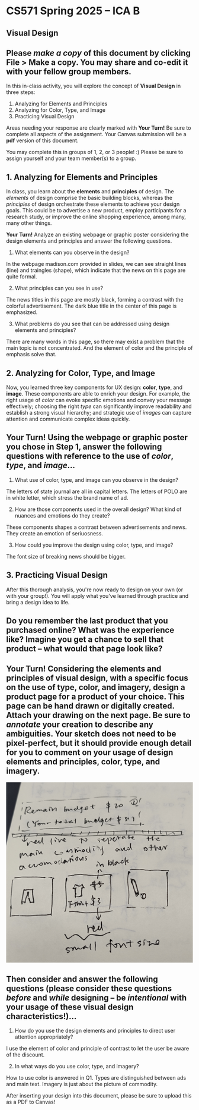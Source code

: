 # **CS571 Spring 2025 – ICA B**

## Visual Design

Please *make a copy* of this document by clicking **File \> Make a copy**. You may share and co-edit it with your fellow group members.  
---

In this in-class activity, you will explore the concept of **Visual Design** in three steps: 

1. Analyzing for Elements and Principles  
2. Analyzing for Color, Type, and Image  
3. Practicing Visual Design

Areas needing your response are clearly marked with **Your Turn\!** Be sure to complete all aspects of the assignment. Your Canvas submission will be a **pdf** version of this document.

You may complete this in groups of 1, 2, or 3 people\! :) Please be sure to assign yourself and your team member(s) to a group.

## **1\. Analyzing for Elements and Principles**

In class, you learn about the **elements** and **principles** of design. The *elements* of design comprise the basic building blocks, whereas the *principles* of design orchestrate these elements to achieve your design goals. This could be to advertise a new product, employ participants for a research study, or improve the online shopping experience, among many, many other things.

**Your Turn\!** Analyze an existing webpage or graphic poster considering the design elements and principles and answer the following questions. 
 

1. What elements can you observe in the design?

In the webpage madison.com provided in slides, we can see straight lines (line) and traingles (shape), which indicate that the news on this page are quite formal.    

2. What principles can you see in use?

The news titles in this page are mostly black, forming a contrast with the colorful advertisement. The dark blue title in the center of this page is emphasized.    

3. What problems do you see that can be addressed using design elements and principles?

There are many words in this page, so there may exist a problem that the main topic is not concentrated. And the element of color and the principle of emphasis solve that. 

## 

## **2\. Analyzing for Color, Type, and Image**

Now,  you learned three key components for UX design: **color**, **type**, and **image**. These components are able to enrich your design. For example, the right usage of *color* can evoke specific emotions and convey your message effectively; choosing the right *type* can significantly improve readability and establish a strong visual hierarchy; and strategic use of *images* can capture attention and communicate complex ideas quickly. 

## **Your Turn\!** Using the webpage or graphic poster you chose in Step 1, answer the following questions with reference to the use of *color*, *type*, and *image*…

1. What use of color, type, and image can you observe in the design?

The letters of state journal are all in capital letters. The letters of POLO are in white letter, which stress the brand name of ad. 

2. How are those components used in the overall design? What kind of nuances and emotions do they create?

These components shapes a contrast between advertisements and news. They create an emotion of seriuosness.
     
3. How could you improve the design using color, type, and image?

The font size of breaking news should be bigger. 

## **3\. Practicing Visual Design**

After this thorough analysis, you're now ready to design on your own (or with your group\!). You will apply what you've learned through practice and bring a design idea to life.

## Do you remember the last product that you purchased online? What was the experience like? Imagine you get a chance to sell that product – what would that page look like?

## **Your Turn\!** Considering the elements and principles of visual design, with a specific focus on the use of type, color, and imagery, design a product page for a product of your choice. This page can be hand drawn or digitally created. Attach your drawing on the next page. Be sure to *annotate* your creation to describe any ambiguities. Your sketch does not need to be pixel-perfect, but it should provide enough detail for you to comment on your usage of design elements and principles, color, type, and imagery.

![alt text](p3.jpg)

## Then consider and answer the following questions (please consider these questions *before* and *while* designing – be *intentional* with your usage of these visual design characteristics\!)…

1. How do you use the design elements and principles to direct user attention appropriately?

I use the element of color and principle of contrast to let the user be aware of the discount.

2. In what ways do you use color, type, and imagery?

How to use color is answered in Q1. Types are distinguished between ads and main text. Imagery is just about the picture of commodity.

After inserting your design into this document, please be sure to upload this as a PDF to Canvas\!